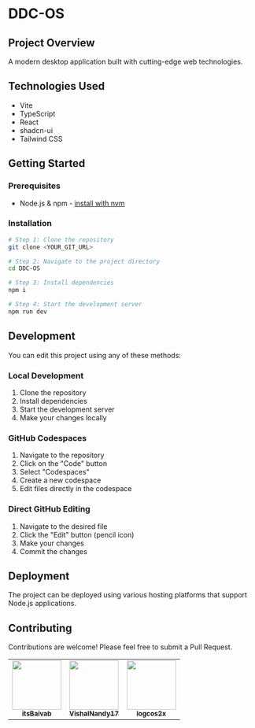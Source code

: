 # DDC-OS

## Project Overview
A modern desktop application built with cutting-edge web technologies.

## Technologies Used
- Vite
- TypeScript
- React
- shadcn-ui
- Tailwind CSS

## Getting Started

### Prerequisites
- Node.js & npm - [install with nvm](https://github.com/nvm-sh/nvm#installing-and-updating)

### Installation

```sh
# Step 1: Clone the repository
git clone <YOUR_GIT_URL>

# Step 2: Navigate to the project directory
cd DDC-OS

# Step 3: Install dependencies
npm i

# Step 4: Start the development server
npm run dev
```

## Development

You can edit this project using any of these methods:

### Local Development
1. Clone the repository
2. Install dependencies
3. Start the development server
4. Make your changes locally

### GitHub Codespaces
1. Navigate to the repository
2. Click on the "Code" button
3. Select "Codespaces"
4. Create a new codespace
5. Edit files directly in the codespace

### Direct GitHub Editing
1. Navigate to the desired file
2. Click the "Edit" button (pencil icon)
3. Make your changes
4. Commit the changes

## Deployment
The project can be deployed using various hosting platforms that support Node.js applications.

## Contributing
Contributions are welcome! Please feel free to submit a Pull Request.

<!-- readme: contributors -start -->
<table>
<tr>
<td align="center"><a href="https://github.com/itsBaivab"><img src="https://avatars.githubusercontent.com/u/101830709?v=4" width="100px;" alt=""/><br /><sub><b>itsBaivab</b></sub></a></td>
<td align="center"><a href="https://github.com/VishalNandy17"><img src="https://avatars.githubusercontent.com/u/145155002?v=4" width="100px;" alt=""/><br /><sub><b>VishalNandy17</b></sub></a></td>
<td align="center"><a href="https://github.com/logcos2x"><img src="https://avatars.githubusercontent.com/u/71926841?v=4" width="100px;" alt=""/><br /><sub><b>logcos2x</b></sub></a></td>
</tr>
</table>
<!-- readme: contributors -end -->
